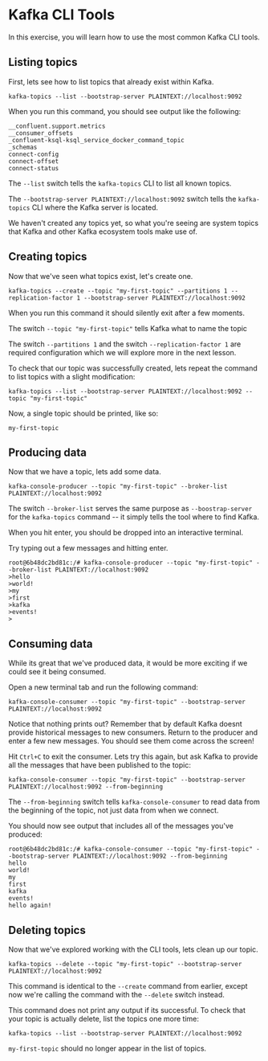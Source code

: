 # Kafka CLI Tools

In this exercise, you will learn how to use the most common Kafka CLI tools.

## Listing topics

First, lets see how to list topics that already exist within Kafka.

`kafka-topics --list --bootstrap-server PLAINTEXT://localhost:9092`

When you run this command, you should see output like the following:

```
__confluent.support.metrics
__consumer_offsets
_confluent-ksql-ksql_service_docker_command_topic
_schemas
connect-config
connect-offset
connect-status
```

The `--list` switch tells the `kafka-topics` CLI to list all known topics.

The `--bootstrap-server PLAINTEXT://localhost:9092` switch tells the `kafka-topics` CLI where the
Kafka server is located.

We haven't created any topics yet, so what you're seeing are system topics that Kafka and other
Kafka ecosystem tools make use of.

## Creating topics

Now that we've seen what topics exist, let's create one.

`kafka-topics --create --topic "my-first-topic" --partitions 1 --replication-factor 1 --bootstrap-server PLAINTEXT://localhost:9092`

When you run this command it should silently exit after a few moments.

The switch `--topic "my-first-topic"` tells Kafka what to name the topic

The switch `--partitions 1` and the switch `--replication-factor 1` are required configuration
which we will explore more in the next lesson.

To check that our topic was successfully created, lets repeat the command to list topics with a
slight modification:

`kafka-topics --list --bootstrap-server PLAINTEXT://localhost:9092 --topic "my-first-topic"`

Now, a single topic should be printed, like so:

```
my-first-topic
```

## Producing data

Now that we have a topic, lets add some data.

`kafka-console-producer --topic "my-first-topic" --broker-list PLAINTEXT://localhost:9092`

The switch `--broker-list` serves the same purpose as `--boostrap-server` for the `kafka-topics`
command -- it simply tells the tool where to find Kafka.

When you hit enter, you should be dropped into an interactive terminal.

Try typing out a few messages and hitting enter.

```
root@6b48dc2bd81c:/# kafka-console-producer --topic "my-first-topic" --broker-list PLAINTEXT://localhost:9092
>hello
>world!
>my
>first
>kafka
>events!
>
```

## Consuming data

While its great that we've produced data, it would be more exciting if we could see it being
consumed.

Open a new terminal tab and run the following command:

`kafka-console-consumer --topic "my-first-topic" --bootstrap-server PLAINTEXT://localhost:9092`

Notice that nothing prints out? Remember that by default Kafka doesnt provide historical messages
to new consumers. Return to the producer and enter a few new messages. You should see them come
across the screen!

Hit `Ctrl+C` to exit the consumer. Lets try this again, but ask Kafka to provide all the messages
that have been published to the topic:

`kafka-console-consumer --topic "my-first-topic" --bootstrap-server PLAINTEXT://localhost:9092 --from-beginning`

The `--from-beginning` switch tells `kafka-console-consumer` to read data from the beginning of the
topic, not just data from when we connect.

You should now see output that includes all of the messages you've produced:

```
root@6b48dc2bd81c:/# kafka-console-consumer --topic "my-first-topic" --bootstrap-server PLAINTEXT://localhost:9092 --from-beginning
hello
world!
my
first
kafka
events!
hello again!
```

## Deleting topics

Now that we've explored working with the CLI tools, lets clean up our topic.

`kafka-topics --delete --topic "my-first-topic" --bootstrap-server PLAINTEXT://localhost:9092`

This command is identical to the `--create` command from earlier, except now we're calling the
command with the `--delete` switch instead.

This command does not print any output if its successful. To check that your topic is actually
delete, list the topics one more time:

`kafka-topics --list --bootstrap-server PLAINTEXT://localhost:9092`

`my-first-topic` should no longer appear in the list of topics.
